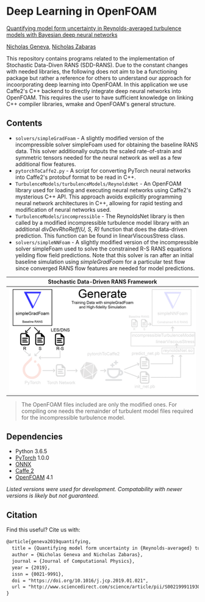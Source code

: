 # Deep Learning in OpenFOAM

[Quantifying model form uncertainty in Reynolds-averaged turbulence models with Bayesian deep neural networks](https://www.sciencedirect.com/science/article/pii/S0021999119300464)

[Nicholas Geneva](http://nicholasgeneva.com/), [Nicholas Zabaras](https://www.zabaras.com)

This repository contains programs related to the implementation of Stochastic Data-Diven RANS (SDD-RANS). Due to the constant changes with needed libraries, the following does not aim to be a functioning package but rather a reference for others to understand our approach for incoorporating deep learning into OpenFOAM. In this application we use Caffe2's C++ backend to directly integrate deep neural networks into OpenFOAM. This requires the user to have sufficient knowledge on linking C++ compiler libraries, wmake and OpenFOAM's general structure.

## Contents
* `solvers/simpleGradFoam` - A slightly modified version of the incompressible solver simpleFoam used for obtaining the baseline RANS data. This solver additionally outputs the scaled rate-of-strain and symmetric tensors needed for the neural network as well as a few additional flow features.
* `pytorchToCaffe2.py` -  A script for converting PyTorch neural networks into Caffe2's protobuf format to be read in C++.
* `TurbulenceModels/turbulenceModels/ReynoldsNet` - An OpenFOAM library used for loading and executing neural networks using Caffe2's mysterious C++ API. This approach avoids explicitly programming neural network architectures in C++, allowing for rapid testing and modification of neural networks used.
* `TurbulenceModels/incompressible` - The ReynoldsNet library is then called by a modified incompressible turbulence model library with an additional *divDevRhoReff(U, S, R)* function that does the data-driven prediction. This function can be found in linearViscousStress class.
* `solvers/simpleNNFoam` -  A slightly modified version of the incompressible solver simpleFoam used to solve the constrained R-S RANS equations yeilding flow field predictions. Note that this solver is ran after an initial baseline simulation using *simpleGradFoam* for a particular test flow since converged RANS flow features are needed for model predictions.

Stochastic Data-Driven RANS Framework |
| ------------- |
![](../images/sdd-rans/sdd-rans-framework.gif)|

> The OpenFOAM files included are only the modified ones. For compiling one needs the remainder of turbulent model files required for the incompressible turbulence model.

## Dependencies
* Python 3.6.5
* [PyTorch](https://pytorch.org/) 1.0.0
* [ONNX](https://onnx.ai/)
* [Caffe 2](https://caffe2.ai/)
* [OpenFOAM](https://www.openfoam.com/) 4.1

*Listed versions were used for development. Compatability with newer versions is likely but not guaranteed.*

## Citation
Find this useful? Cite us with:
```latex
@article{geneva2019quantifying,
  title = {Quantifying model form uncertainty in {Reynolds-averaged} turbulence models with {Bayesian} deep neural networks},
  author = {Nicholas Geneva and Nicholas Zabaras},
  journal = {Journal of Computational Physics},
  year = {2019},
  issn = {0021-9991},
  doi = "https://doi.org/10.1016/j.jcp.2019.01.021",
  url = "http://www.sciencedirect.com/science/article/pii/S0021999119300464"
}
```
